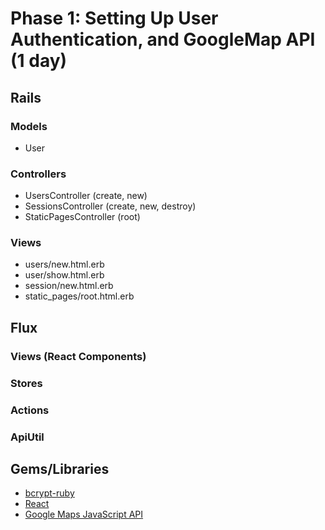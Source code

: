 # Phase 1: Setting Up User Authentication, and GoogleMap API (1 day)

## Rails
### Models
* User

### Controllers
* UsersController (create, new)
* SessionsController (create, new, destroy)
* StaticPagesController (root)

### Views
* users/new.html.erb
* user/show.html.erb
* session/new.html.erb
* static_pages/root.html.erb

## Flux
### Views (React Components)

### Stores

### Actions

### ApiUtil

## Gems/Libraries
* [bcrypt-ruby][bcrypt]
* [React][react]
* [Google Maps JavaScript API][googleMaps]

[bcrypt]: https://github.com/codahale/bcrypt-ruby
[react]: https://facebook.github.io/react/
[googleMaps]: https://developers.google.com/maps/documentation/javascript/
